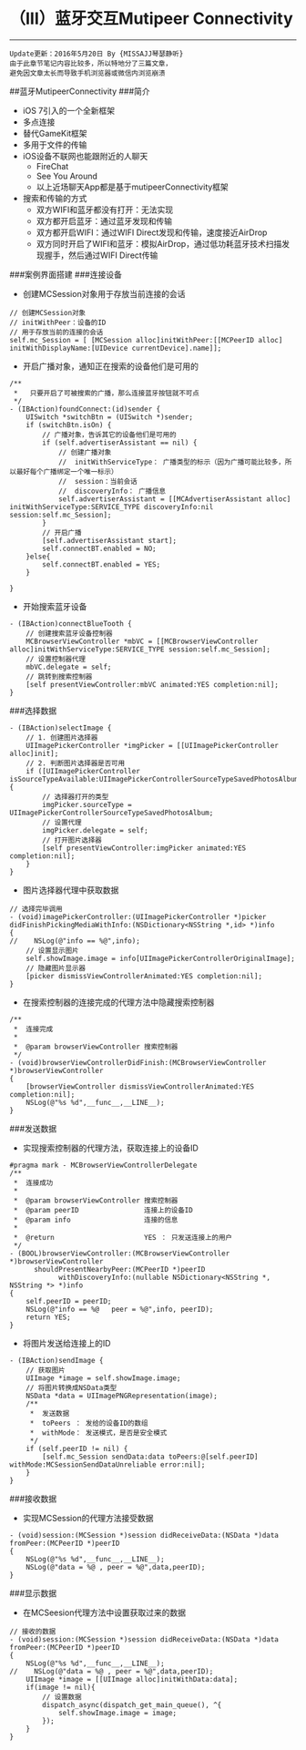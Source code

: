 # （III）蓝牙交互Mutipeer Connectivity
 

---
```objc
Update更新：2016年5月20日 By {MISSAJJ琴瑟静听}
由于此章节笔记内容比较多，所以特地分了三篇文章，
避免因文章太长而导致手机浏览器或微信内浏览崩溃
```
 
##蓝牙MutipeerConnectivity
###简介
* iOS 7引入的一个全新框架
* 多点连接
* 替代GameKit框架
* 多用于文件的传输
* iOS设备不联网也能跟附近的人聊天
	* FireChat
	* See You Around
	* 以上近场聊天App都是基于mutipeerConnectivity框架
* 搜索和传输的方式
	* 双方WIFI和蓝牙都没有打开：无法实现
	* 双方都开启蓝牙：通过蓝牙发现和传输
	* 双方都开启WIFI：通过WIFI Direct发现和传输，速度接近AirDrop
	* 双方同时开启了WIFI和蓝牙：模拟AirDrop，通过低功耗蓝牙技术扫描发现握手，然后通过WIFI Direct传输 

###案例界面搭建
###连接设备
* 创建MCSession对象用于存放当前连接的会话

```objc
// 创建MCSession对象
// initWithPeer：设备的ID
// 用于存放当前的连接的会话
self.mc_Session = [ [MCSession alloc]initWithPeer:[[MCPeerID alloc] initWithDisplayName:[UIDevice currentDevice].name]];
```

* 开启广播对象，通知正在搜索的设备他们是可用的

```objc
/**
 *   只要开启了可被搜索的广播，那么连接蓝牙按钮就不可点
 */
- (IBAction)foundConnect:(id)sender {
    UISwitch *switchBtn = (UISwitch *)sender;
    if (switchBtn.isOn) {
        // 广播对象，告诉其它的设备他们是可用的
        if (self.advertiserAssistant == nil) {
            // 创建广播对象
            //  initWithServiceType： 广播类型的标示（因为广播可能比较多，所以最好每个广播绑定一个唯一标示）
            //  session：当前会话
            //  discoveryInfo： 广播信息
            self.advertiserAssistant = [[MCAdvertiserAssistant alloc] initWithServiceType:SERVICE_TYPE discoveryInfo:nil session:self.mc_Session];
        }
        // 开启广播
        [self.advertiserAssistant start];
        self.connectBT.enabled = NO;
    }else{
        self.connectBT.enabled = YES;
    }
    
}
```

* 开始搜索蓝牙设备

```objc
- (IBAction)connectBlueTooth {
    // 创建搜索蓝牙设备控制器
    MCBrowserViewController *mbVC = [[MCBrowserViewController alloc]initWithServiceType:SERVICE_TYPE session:self.mc_Session];
    // 设置控制器代理
    mbVC.delegate = self;
    // 跳转到搜索控制器
    [self presentViewController:mbVC animated:YES completion:nil];
}
```

###选择数据

```objc
- (IBAction)selectImage {
    // 1. 创建图片选择器
    UIImagePickerController *imgPicker = [[UIImagePickerController alloc]init];
    // 2. 判断图片选择器是否可用
    if ([UIImagePickerController isSourceTypeAvailable:UIImagePickerControllerSourceTypeSavedPhotosAlbum]) {
        // 选择器打开的类型
        imgPicker.sourceType = UIImagePickerControllerSourceTypeSavedPhotosAlbum;
        // 设置代理
        imgPicker.delegate = self;
        // 打开图片选择器
        [self presentViewController:imgPicker animated:YES completion:nil];
    }
}
```
* 图片选择器代理中获取数据

```objc
// 选择完毕调用
- (void)imagePickerController:(UIImagePickerController *)picker didFinishPickingMediaWithInfo:(NSDictionary<NSString *,id> *)info
{
//    NSLog(@"info == %@",info);
    // 设置显示图片
    self.showImage.image = info[UIImagePickerControllerOriginalImage];
    // 隐藏图片显示器
    [picker dismissViewControllerAnimated:YES completion:nil];
}
```
* 在搜索控制器的连接完成的代理方法中隐藏搜索控制器

```objc
/**
 *  连接完成
 *
 *  @param browserViewController 搜索控制器
 */
- (void)browserViewControllerDidFinish:(MCBrowserViewController *)browserViewController
{
    [browserViewController dismissViewControllerAnimated:YES completion:nil];
    NSLog(@"%s %d",__func__,__LINE__);
}
```

###发送数据
* 实现搜索控制器的代理方法，获取连接上的设备ID

```objc
#pragma mark - MCBrowserViewControllerDelegate
/**
 *  连接成功
 *
 *  @param browserViewController 搜索控制器
 *  @param peerID                连接上的设备ID
 *  @param info                  连接的信息
 *
 *  @return                      YES ： 只发送连接上的用户
 */
- (BOOL)browserViewController:(MCBrowserViewController *)browserViewController
      shouldPresentNearbyPeer:(MCPeerID *)peerID
            withDiscoveryInfo:(nullable NSDictionary<NSString *, NSString *> *)info
{
    self.peerID = peerID;
    NSLog(@"info == %@   peer = %@",info, peerID);
    return YES;
}
```

* 将图片发送给连接上的ID

```objc
- (IBAction)sendImage {
    // 获取图片
    UIImage *image = self.showImage.image;
    // 将图片转换成NSData类型
    NSData *data = UIImagePNGRepresentation(image);
    /**
     *  发送数据
     *  toPeers ： 发给的设备ID的数组
     *  withMode： 发送模式，是否是安全模式
     */
    if (self.peerID != nil) {
        [self.mc_Session sendData:data toPeers:@[self.peerID] withMode:MCSessionSendDataUnreliable error:nil];
    }
}
```

###接收数据
* 实现MCSession的代理方法接受数据

```objc
- (void)session:(MCSession *)session didReceiveData:(NSData *)data fromPeer:(MCPeerID *)peerID
{
    NSLog(@"%s %d",__func__,__LINE__);
    NSLog(@"data = %@ , peer = %@",data,peerID);
}
```

###显示数据
* 在MCSeesion代理方法中设置获取过来的数据

```objc
// 接收的数据
- (void)session:(MCSession *)session didReceiveData:(NSData *)data fromPeer:(MCPeerID *)peerID
{
    NSLog(@"%s %d",__func__,__LINE__);
//    NSLog(@"data = %@ , peer = %@",data,peerID);
    UIImage *image = [[UIImage alloc]initWithData:data];
    if(image != nil){
        // 设置数据
        dispatch_async(dispatch_get_main_queue(), ^{
            self.showImage.image = image;
        });
    }
}
```
